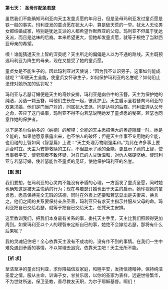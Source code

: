 **第七天：  圣母许配圣若瑟**

虽然我们不能确知玛利亚向天主发童贞愿的年月日，但是圣母玛利亚发过童贞愿是铁一般的事实。玛利亚发的童贞愿在犹太人中，算是破天荒的一举。犹太人无论男女都结婚成家，特别是犹达支派的人都希望作默西亚的父母。玛利亚不但属于犹达支派，而且是达味的后裔。本来希望更大，但她却发童贞愿，就等于根绝了当默西亚母亲的希望。

噢！谁能猜透天主上智的深奥呢？天主所走的偏偏是人以为不通的路线。天主既预选玛利亚为降生的母亲，现在又接受了她的童贞愿。

童贞女是不能生子的。因此玛利亚对天使说：“因为我不认识男子，这事如何能成就呢？”即便天主全能，使童贞女怀孕生子，如何保护玛利亚的名誉呢？如何阻止法律对她所加的惩罚呢？

玛利亚与若瑟订婚便是天主的奇妙安排，玛利亚是幽谷中的玉簪，天主为保护她的纯洁，另选一颗玉簪，叫他们生长在一起，彼此护卫。天主启示圣若瑟向玛利亚的双亲求婚，他们是门当户对的，同属犹大支派，同是达味的后裔。玛利亚遵从父母之命，答应了这门婚事，玛利亚不得不向若瑟说明她发了童贞愿的秘密。若瑟也同意作她的保护者。

以下是圣尔伯纳多的（纳德）的解释：全能的天主愿把伟大的奥迹隐藏一时。祂是全能的，如果他愿意暴露出来，也不怕人的破坏；但是天主作事不专用祂的全能，也用祂的上智如同《智慧篇》上说：“天主处理万物刚强柔和。”为此在许多事上要适合时宜。天主为安排救赎的工程，不但显示了祂的全能，更显示了祂的上智，使当事者平安，使旁观者不致怀疑，对自已的人甘饴温和，对仇人强硬坚绝。使玛利亚与若瑟订婚，使若瑟能作圣童贞的见证，使他保护玛利亚的名誉。

**【默 想】**

我们要想，在玛利亚的心灵内不能没有矛盾的心理，一方面发了童贞圣愿，同时她也确知这是被天主悦纳的行为；现在与若瑟订婚也出于天主的启示。她珍视她的童贞愿，愿意保持完全无瑕的洁德，同时在外表上还要和若瑟显出是夫妻来，换言之，他们之间的关系要保持亲热圣善，玛利亚只有求天主指示并服从父母的命。玛利亚把自已交给若瑟，就等于把自已交给天主，任凭天主安排。

这里教训我们，把我们本身最有关系的事，委托天主手里，天主比我们照顾得更加周到。如果玛利亚以个人的理智来定断自已的事，她绝不会嫁给若瑟，那将有什么后果呢？

我的灵魂记住吧！全心依靠天主没有不成功的，没有作不到的事情。在我们一生中难免遇到矛盾的事情，不以常理去追究，依靠天主吧！天主无所不能。

**【祈 求】**

至洁至净的童贞玛利亚，求你降福信友家庭，和睦平安，发扬信德精神，保持纯洁圣爱之情，服从主命，训诲子女，甘贫乐居，以你的圣家为表样，远避世俗繁华，不为世财所迷，保卫圣教，善尽教友天职，为尔子耶稣基督。啊们！